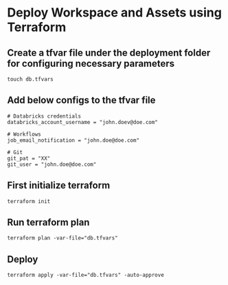 # Deploy Workspace and Assets using Terraform

## Create a tfvar file under the deployment folder for configuring necessary parameters
```
touch db.tfvars
```

## Add below configs to the tfvar file
```
# Databricks credentials
databricks_account_username = "john.doev@doe.com"

# Workflows
job_email_notification = "john.doe@doe.com"

# Git
git_pat = "XX"
git_user = "john.doe@doe.com"
```


## First initialize terraform

```
terraform init
```

## Run terraform plan
```
terraform plan -var-file="db.tfvars"
```

## Deploy 
```
terraform apply -var-file="db.tfvars" -auto-approve
```

